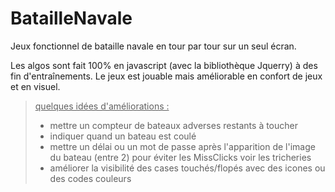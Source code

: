 # BatailleNavale

Jeux fonctionnel de bataille navale en tour par tour sur un seul écran.

Les algos sont fait 100% en javascript (avec la bibliothèque Jquerry) à des fin d'entraînements.
Le jeux est jouable mais améliorable en confort de jeux et en visuel.

> <ins> quelques idées d'améliorations : </ins>
> - mettre un compteur de bateaux adverses restants à toucher
> - indiquer quand un bateau est coulé
> - mettre un délai ou un mot de passe après l'apparition de l'image du bateau (entre 2) pour éviter les MissClicks voir les tricheries
> - améliorer la visibilité des cases touchés/flopés avec des icones ou des codes couleurs
